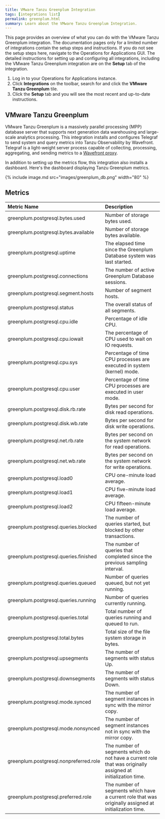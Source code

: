 ```yaml
---
title: VMware Tanzu Greenplum Integration
tags: [integrations list]
permalink: greenplum.html
summary: Learn about the VMware Tanzu Greenplum Integration.
---
```


This page provides an overview of what you can do with the VMware Tanzu Greenplum integration. The documentation pages only for a limited number of integrations contain the setup steps and instructions. If you do not see the setup steps here, navigate to the Operations for Applications GUI. The detailed instructions for setting up and configuring all integrations, including the VMware Tanzu Greenplum integration are on the **Setup** tab of the integration.

1. Log in to your Operations for Applications instance. 
2. Click **Integrations** on the toolbar, search for and click the **VMware Tanzu Greenplum** tile. 
3. Click the **Setup** tab and you will see the most recent and up-to-date instructions.

## VMware Tanzu Greenplum

VMware Tanzu Greenplum is a massively parallel processing (MPP) database server that supports next generation data warehousing and large-scale analytics processing. This integration installs and configures Telegraf to send system and query metrics into Tanzu Observability by Wavefront. Telegraf is a light-weight server process capable of collecting, processing, aggregating, and sending metrics to a [Wavefront proxy](https://docs.wavefront.com/proxies.html).

In addition to setting up the metrics flow, this integration also installs a dashboard. Here's the dashboard displaying Tanzu Greenplum metrics.

{% include image.md src="images/greenplum_db.png" width="80" %}






## Metrics
  

|Metric Name|Description|
| :--- | :--- |
|greenplum.postgresql.bytes.used| Number of storage bytes used.|
|greenplum.postgresql.bytes.available|Number of storage bytes available. |
|greenplum.postgresql.uptime|The elapsed time since the Greenplum Database system was last started. |
|greenplum.postgresql.connections|The number of active Greenplum Database sessions. |
|greenplum.postgresql.segment.hosts|Number of segment hosts. |
|greenplum.postgresql.status|The overall status of all segments. |
|greenplum.postgresql.cpu.idle|Percentage of idle CPU. |
|greenplum.postgresql.cpu.iowait|The percentage of CPU used to wait on IO requests. |
|greenplum.postgresql.cpu.sys|Percentage of time CPU processes are executed in system (kernel) mode. |
|greenplum.postgresql.cpu.user|Percentage of time CPU processes are executed in user mode. |
|greenplum.postgresql.disk.rb.rate|Bytes per second for disk read operations. |
|greenplum.postgresql.disk.wb.rate|Bytes per second for disk write operations. |
|greenplum.postgresql.net.rb.rate|Bytes per second on the system network for read operations. |
|greenplum.postgresql.net.wb.rate|Bytes per second on the system network for write operations. |
|greenplum.postgresql.load0|CPU one-minute load average. |
|greenplum.postgresql.load1|CPU five-minute load average. |
|greenplum.postgresql.load2|CPU fifteen-minute load average. |
|greenplum.postgresql.queries.blocked|The number of queries started, but blocked by other transactions. |
|greenplum.postgresql.queries.finished|The number of queries that completed since the previous sampling interval. |
|greenplum.postgresql.queries.queued|Number of queries queued, but not yet running. |
|greenplum.postgresql.queries.running|Number of queries currently running. |
|greenplum.postgresql.queries.total|Total number of queries running and queued to run. |
|greenplum.postgresql.total.bytes|Total size of the file system storage in bytes. |
|greenplum.postgresql.upsegments|The number of segments with status Up. |
|greenplum.postgresql.downsegments|The number of segments with status Down. |
|greenplum.postgresql.mode.synced|The number of segment instances in sync with the mirror copy. |
|greenplum.postgresql.mode.nonsynced|The number of segment instances not in sync with the mirror copy. |
|greenplum.postgresql.nonpreferred.role|The number of segments which do not have a current role that was originally assigned at initialization time. |
|greenplum.postgresql.preferred.role|The number of segments which have a current role that was originally assigned at initialization time. |


